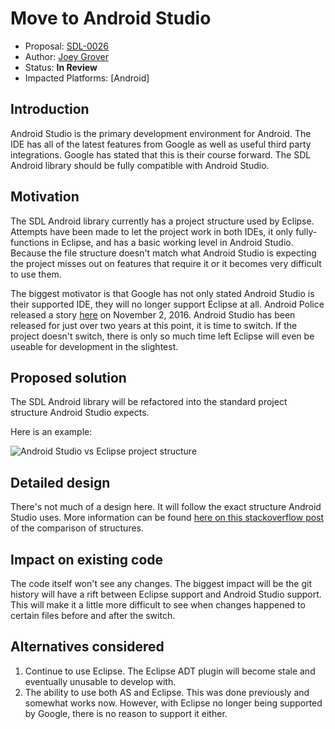 
# Move to Android Studio

* Proposal: [SDL-0026](0026-android_move_to_android_studio.md)
* Author: [Joey Grover](https://github.com/joeygrover)
* Status: **In Review**
* Impacted Platforms: [Android]

## Introduction

Android Studio is the primary development environment for Android. The IDE has all of the latest features from Google as well as useful third party integrations. Google has stated that this is their course forward. The SDL Android library should be fully compatible with Android Studio.

## Motivation

The SDL Android library currently has a project structure used by Eclipse. Attempts have been made to let the project work in both IDEs, it only fully-functions in Eclipse, and has a basic working level in Android Studio. Because the file structure doesn't match what Android Studio is expecting the project misses out on features that require it or it becomes very difficult to use them.

The biggest motivator is that Google has not only stated Android Studio is their supported IDE, they will no longer support Eclipse at all. Android Police released a story [here](http://www.androidpolice.com/2016/11/02/google-officially-ends-support-for-eclipse-android-developer-tools-in-favor-of-android-studio/)  on November 2, 2016. Android Studio has been released for just over two years at this point, it is time to switch. If the project doesn't switch, there is only so much time left Eclipse will even be useable for development in the slightest.


## Proposed solution

The SDL Android library will be refactored into the standard project structure Android Studio expects. 

Here is an example:

![Android Studio vs Eclipse project structure](http://novasys.in/blogs/wp-content/uploads/2013/11/project-structure.png "Android Studio vs Eclipse project structure")

## Detailed design

There's not much of a design here. It will follow the exact structure Android Studio uses. More information can be found [here on this stackoverflow post](http://stackoverflow.com/questions/17431838/android-studio-project-structure-v-s-eclipse-project-structure) of the comparison of structures.

## Impact on existing code

The code itself won't see any changes. The biggest impact will be the git history will have a rift between Eclipse support and Android Studio support. This will make it a little more difficult to see when changes happened to certain files before and after the switch.

## Alternatives considered

1. Continue to use Eclipse. The Eclipse ADT plugin will become stale and eventually unusable to develop with.
2. The ability to use both AS and Eclipse. This was done previously and somewhat works now. However, with Eclipse no longer being supported by Google, there is no reason to support it either.
